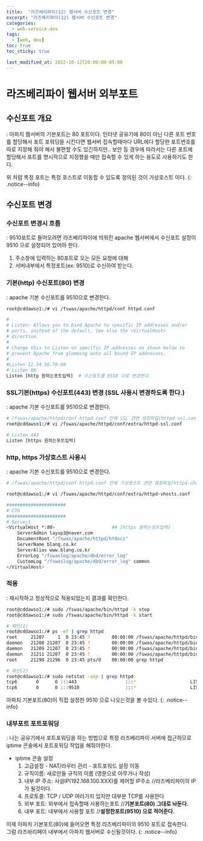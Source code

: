 ```yaml
---
title:  "라즈베리파이(12) 웹서버 수신포트 변경"
excerpt: "라즈베리파이(12) 웹서버 수신포트 변경"
categories:
  - web-service-dev
tags:
  - [web, dev]
toc: true
toc_sticky: true

last_modified_at: 2022-10-12T20:00:00-05:00
---
```


# 라즈베리파이 웹서버 외부포트
## 수신포트 개요
  : 아파치 웹서버의 기본포트는 80 포트이다. 인터넷 공유기에 80이 아닌 다른 포트 번호를 할당해서 포트 포워딩을 시킨다면 
  웹서버 접속할때마다 URL에다 할당한 포트번호를 따로 지정해 줘야 해서 불편할 수도 있긴하지만.. 보안 등 경우에 따라서는 
  다른 포트에 할당해서 포트를 명시적으로 지정했을 때만 접속할 수 있게 하는 용도로 사용하기도 한다.

위 처럼 특정 포트는 특정 호스트로 이동할 수 있도록 정의된 것이 가상호스트 이다.
{: .notice--info}


## 수신포트 변경
### 수신포트 변경시 흐름
  : 9510포트로 들어오려면 라즈베리파이에 띄워진 apache 웹서버에서 수신포트 설정이 9510 으로 설정되어 있어야 한다.

1. 주소창에 입력하는 80포트로 오는 모든 요청에 대해
2. 서버내부에서 특정포트(ex: 9510)로 수신하여 받는다.  

### 기본(http) 수신포트(80) 변경
  : apache 기본 수신포트를 9510으로 변경한다.

```bash
root@cddawso1:/# vi /fswas/apache/httpd/conf httpd.conf

#
# Listen: Allows you to bind Apache to specific IP addresses and/or
# ports, instead of the default. See also the <VirtualHost>
# directive.
#
# Change this to Listen on specific IP addresses as shown below to
# prevent Apache from glomming onto all bound IP addresses.
#
#Listen 12.34.56.78:80
# Listen 80
Listen [http 원하는포트입력]  # 수신포트를 9510 으로 변경한다.

```

### SSL기본(https) 수신포트(443) 변경 (SSL 사용시 변경하도록 한다.)
: apache 기본 수신포트를 9510으로 변경한다.

```bash
# /fswas/apache/httpd/conf httpd.conf 안에 SSL 관련 설정파일(httpd-ssl.conf)이 include 되어있음
root@cddawso1:/# vi /fswas/apache/httpd/conf/extra/httpd-ssl.conf

# Listen 443
Listen [https 원하는포트입력]

```

### http, https 가상호스트 사용시
: apache 기본 수신포트를 9510으로 변경한다.

```bash
# /fswas/apache/httpd/conf httpd.conf 안에 가상호스트 관련 설정파일(httpd-vhosts.conf)이 include 되어있음

root@cddawso1:/# vi /fswas/apache/httpd/conf/extra/httpd-vhosts.conf

######################
# CTH
######################
# Server1
<VirtualHost *:80>                     ## [https 원하는포트입력]
    ServerAdmin layup3@naver.com
    DocumentRoot "/fswas/apache/httpd/htdocs"
    ServerName blang.co.kr
    ServerAlias www.blang.co.kr
    ErrorLog "/fswaslog/apache/dbd/error_log"
    CustomLog "/fswaslog/apache/dbd/error_log" common
</VirtualHost>

```

### 적용
  : 재시작하고 정상적으로 적용되었는지 결과를 확인한다. 
  
```bash
root@cddawso1:/# sudo /fswas/apache/bin/httpd -k stop  
root@cddawso1:/# sudo /fswas/apache/bin/httpd -k start

# 확인(1)
root@cddawso1:/# ps -ef | grep httpd
root     21207     1  0 23:45 ?        00:00:00 /fswas/apache/httpd/bin/httpd -k start
daemon   21208 21207  0 23:45 ?        00:00:00 /fswas/apache/httpd/bin/httpd -k start
daemon   21209 21207  0 23:45 ?        00:00:00 /fswas/apache/httpd/bin/httpd -k start
daemon   21211 21207  0 23:45 ?        00:00:00 /fswas/apache/httpd/bin/httpd -k start
root     21298 21296  0 23:45 pts/0    00:00:00 grep httpd

# 확인(2)
root@cddawso1:/# sudo netstat -anp | grep httpd
tcp6       0      0 :::443                  :::*                    LISTEN      21207/httpd
tcp6       0      0 :::9510                 :::*                    LISTEN      21207/httpd

```

아파치 기본포트(80)이 직접 설정한 9510 으로 나오는것을 볼 수있다.
{: .notice--info}

### 내부포트 포트포워딩
  : 나는 공유기에서 포트포워딩을 하는 방법으로 특정 라즈베리파이 서버에 접근하므로 iptime 콘솔에서 포트포워딩 작업을 해줘야한다.
  
- iptime 콘솔 설정
  1. 고급설정 - NAT/라우터 관리 - 포트포워드 설정 이동
  2. 규칙이름: 새로만들 규칙의 이름 (영문으로 아무거나 작성)
  3. 내부 IP 주소: 사설IP(192.168.100.XXX)를 제어할 IP주소  //라즈베리파이의 IP가 될것이다.
  4. 프로토콜: TCP / UDP 여러가지 있지만 대부분 TCP를 사용한다
  5. 외부 포트: 외부에서 접속할때 사용하는포트  //**기본포트(80) 그대로 놔둔다.**
  6. 내부 포트: 내부에서 사용할 포트  //**설정한포트(9510) 으로 적어준다.**

이제 아파치 기본포트(80)에 들어오면 특정 라즈베리파이의 9510 포트로 접속한다.  
그럼 라즈바리페이 내부에서 아파치 웹서버로 수신될것이다.
{: .notice--info}
